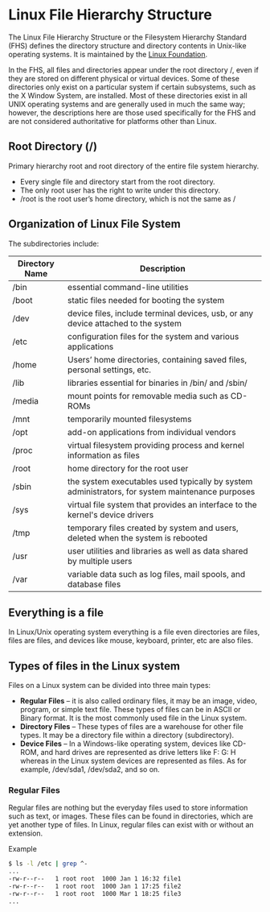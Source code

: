 # Linux File Hierarchy Structure

The Linux File Hierarchy Structure or the Filesystem Hierarchy Standard (FHS) defines the directory structure and directory contents in Unix-like operating systems. It is maintained by the [Linux Foundation](https://wiki.linuxfoundation.org/lsb/fhs).

In the FHS, all files and directories appear under the root directory /, even if they are stored on different physical or virtual devices.
Some of these directories only exist on a particular system if certain subsystems, such as the X Window System, are installed.
Most of these directories exist in all UNIX operating systems and are generally used in much the same way; however, the descriptions here are those used specifically for the FHS and are not considered authoritative for platforms other than Linux.

## Root Directory (/)

Primary hierarchy root and root directory of the entire file system hierarchy.

- Every single file and directory start from the root directory.
- The only root user has the right to write under this directory.
- /root is the root user’s home directory, which is not the same as /

## Organization of Linux File System

The subdirectories include:

|Directory Name|Description|
|-------|--------------------------------------|
| /bin  | essential command-line utilities|
| /boot | static files needed for booting the system|
| /dev  | device files, include terminal devices, usb, or any device attached to the system|
| /etc  | configuration files for the system and various applications|
| /home | Users’ home directories, containing saved files, personal settings, etc.|
| /lib  | libraries essential for binaries in /bin/ and /sbin/|
| /media| mount points for removable media such as CD-ROMs|
| /mnt  | temporarily mounted filesystems|
| /opt  | add-on applications from individual vendors|
| /proc | virtual filesystem providing process and kernel information as files|
| /root | home directory for the root user|
| /sbin | the system executables used typically by system administrators, for system maintenance purposes|
| /sys  | virtual file system that provides an interface to the kernel's device drivers|
| /tmp  | temporary files created by system and users, deleted when the system is rebooted|
| /usr  | user utilities and libraries as well as data shared by multiple users|
| /var  | variable data such as log files, mail spools, and database files|

## Everything is a file

In Linux/Unix operating system everything is a file even directories are files, files are files, and devices like mouse, keyboard, printer, etc are also files.

## Types of files in the Linux system

Files on a Linux system can be divided into three main types:

- **Regular Files** – it is also called ordinary files, it may be an image, video, program, or simple text file. These types of files can be in ASCII or Binary format. It is the most commonly used file in the Linux system.
- **Directory Files** – These types of files are a warehouse for other file types. It may be a directory file within a directory (subdirectory).
- **Device Files** – In a Windows-like operating system, devices like CD-ROM, and hard drives are represented as drive letters like F: G: H whereas in the Linux system devices are represented as files. As for example, /dev/sda1, /dev/sda2, and so on.

### Regular Files

Regular files are nothing but the everyday files used to store information such as text, or images. These files can be found in directories, which are yet another type of files. In Linux, regular files can exist with or without an extension.

Example

```sh
$ ls -l /etc | grep ^-
...
-rw-r--r--   1 root root  1000 Jan 1 16:32 file1
-rw-r--r--   1 root root  1000 Jan 1 17:25 file2
-rw-r--r--   1 root root  1000 Mar 1 18:25 file3
...
```
